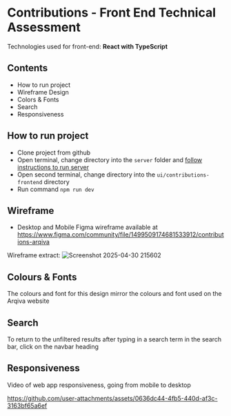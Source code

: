 # Contributions - Front End Technical Assessment

Technologies used for front-end: **React with TypeScript**

## Contents
- How to run project
- Wireframe Design
- Colors & Fonts
- Search
- Responsiveness

## How to run project

- Clone project from github
- Open terminal, change directory into the `server` folder and [follow instructions to run server](https://github.com/arqiva-cs/fe-tech-test/blob/main/server/README.md)
- Open second terminal, change directory into the `ui/contributions-frontend` directory
- Run command `npm run dev`
  
## Wireframe

- Desktop and Mobile Figma wireframe available at https://www.figma.com/community/file/1499509174681533912/contributions-arqiva

Wireframe extract:
![Screenshot 2025-04-30 215602](https://github.com/user-attachments/assets/52adc746-ea95-4ab0-b638-f7e887c017b3)


## Colours & Fonts

The colours and font for this design mirror the colours and font used on the Arqiva website

## Search 

To return to the unfiltered results after typing in a search term in the search bar, click on the navbar heading

## Responsiveness

Video of web app responsiveness, going from mobile to desktop 


https://github.com/user-attachments/assets/0636dc44-4fb5-440d-af3c-3163bf65a6ef

